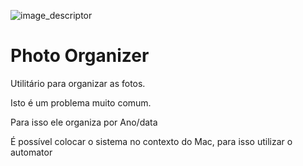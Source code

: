 ![image_descriptor](https://image.freepik.com/vetores-gratis/personagens-de-pessoas-segurando-o-conceito-de-gerenciamento-de-tempo_53876-35232.jpg)

# Photo Organizer

Utilitário para organizar as fotos.

Isto é um problema muito comum.

Para isso ele organiza por Ano/data

É possível colocar o sistema no contexto do Mac, para isso utilizar o automator
